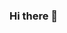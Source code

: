 ### Hi there 👋

<!--
**KOOthcr/KOOthcr** is a ✨ _special_ ✨ repository because its `README.md` (this file) appears on your GitHub profile.

Here are some ideas to get you started:

- 🔭 I’m currently working on Economy-Edu Website for primary school class teaching
- 🌱 I’m currently learning Html, Css, JavaScript
- 👯 I’m looking to collaborate on None
- 🤔 I’m looking for help with Git, Html, Css, JavaScript
- 💬 Ask me about ...
- 📫 How to reach me: ui7878@korea.kr
- 😄 Pronouns: ...
- ⚡ Fun fact: ...
-->
